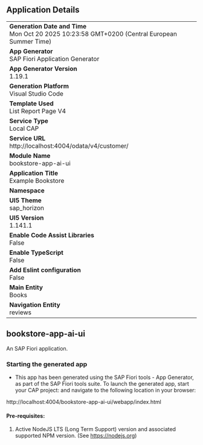 ## Application Details
|               |
| ------------- |
|**Generation Date and Time**<br>Mon Oct 20 2025 10:23:58 GMT+0200 (Central European Summer Time)|
|**App Generator**<br>SAP Fiori Application Generator|
|**App Generator Version**<br>1.19.1|
|**Generation Platform**<br>Visual Studio Code|
|**Template Used**<br>List Report Page V4|
|**Service Type**<br>Local CAP|
|**Service URL**<br>http://localhost:4004/odata/v4/customer/|
|**Module Name**<br>bookstore-app-ai-ui|
|**Application Title**<br>Example Bookstore|
|**Namespace**<br>|
|**UI5 Theme**<br>sap_horizon|
|**UI5 Version**<br>1.141.1|
|**Enable Code Assist Libraries**<br>False|
|**Enable TypeScript**<br>False|
|**Add Eslint configuration**<br>False|
|**Main Entity**<br>Books|
|**Navigation Entity**<br>reviews|

## bookstore-app-ai-ui

An SAP Fiori application.

### Starting the generated app

-   This app has been generated using the SAP Fiori tools - App Generator, as part of the SAP Fiori tools suite.  To launch the generated app, start your CAP project:  and navigate to the following location in your browser:

http://localhost:4004/bookstore-app-ai-ui/webapp/index.html

#### Pre-requisites:

1. Active NodeJS LTS (Long Term Support) version and associated supported NPM version.  (See https://nodejs.org)


